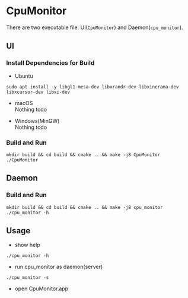 # CpuMonitor

There are two executable file: UI(`CpuMonitor`) and Daemon(`cpu_monitor`).

## UI

### Install Dependencies for Build

* Ubuntu

```shell
sudo apt install -y libgl1-mesa-dev libxrandr-dev libxinerama-dev libxcursor-dev libxi-dev
```

* macOS  
  Nothing todo

* Windows(MinGW)  
  Nothing todo

### Build and Run

```shell
mkdir build && cd build && cmake .. && make -j8 CpuMonitor
./CpuMonitor
```

## Daemon

### Build and Run

```shell
mkdir build && cd build && cmake .. && make -j8 cpu_monitor
./cpu_monitor -h
```

## Usage

* show help

```shell
./cpu_monitor -h
```

* run cpu_monitor as daemon(server)

```shell
./cpu_monitor -s
```

* open CpuMonitor.app
